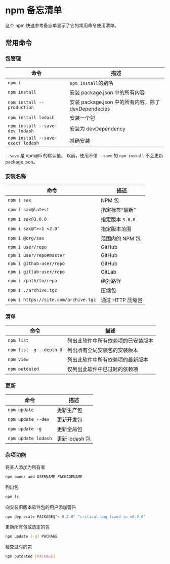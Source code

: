 npm 备忘清单
===

这个 npm 快速参考备忘单显示了它的常用命令使用清单。

常用命令
----

### 包管理

| 命令                               | 描述                                     |
| ---                               | ---                                      |
| `npm i`                           | `npm install`的别名                      |
| `npm install`                     | 安装 package.json 中的所有内容              |
| `npm install --production`        | 安装 package.json 中的所有内容，除了 devDependecies   |
| `npm install lodash`              | 安装一个包                  |
| `npm install --save-dev lodash`   | 安装为 devDependency       |
| `npm install --save-exact lodash` | 准确安装                    |

`--save` 是 npm@5 的默认值。 以前，使用不带 `--save` 的 `npm install` 不会更新 package.json。

### 安装名称

| 命令                                  | 描述             |
| ---                                  | ---               |
| `npm i sax`                          | NPM 包             |
| `npm i sax@latest`                   | 指定标签“最新”       |
| `npm i sax@3.0.0`                    | 指定版本 `3.0.0`     |
| `npm i sax@">=1 <2.0"`               | 指定版本范围         |
| `npm i @org/sax`                     | 范围内的 NPM 包     |
| `npm i user/repo`                    | GitHub             |
| `npm i user/repo#master`             | GitHub             |
| `npm i github:user/repo`             | GitHub             |
| `npm i gitlab:user/repo`             | GitLab             |
| `npm i /path/to/repo`                | 绝对路径            |
| `npm i ./archive.tgz`                | 压缩包             |
| `npm i https://site.com/archive.tgz` | 通过 HTTP 压缩包    |

### 清单

| 命令                     | 描述               |
| ---                     | --- |
| `npm list`              | 列出此软件中所有依赖项的已安装版本 | 
| `npm list -g --depth 0` | 列出所有全局安装包的安装版本 | 
| `npm view`              | 列出此软件中所有依赖项的最新版本 | 
| `npm outdated`          | 仅列出此软件中已过时的依赖项  |

### 更新

| 命令                 | 描述     |
| ---                 | ---       |
| `npm update`        | 更新生产包 |
| `npm update --dev`  | 更新开发包 |
| `npm update -g`     | 更新全局包 |
| `npm update lodash` | 更新 lodash 包 |


### 杂项功能
<!--rehype:warp-class=col-span-2-->

将某人添加为所有者

```bash
npm owner add USERNAME PACKAGENAME
```

列出包

```bash
npm ls
```

向安装旧版本软件包的用户添加警告

```bash
npm deprecate PACKAGE@"< 0.2.0" "critical bug fixed in v0.2.0"
```

更新所有包或选定的包

```bash
npm update [-g] PACKAGE
```

检查过时的包

```bash
npm outdated [PACKAGE]
```